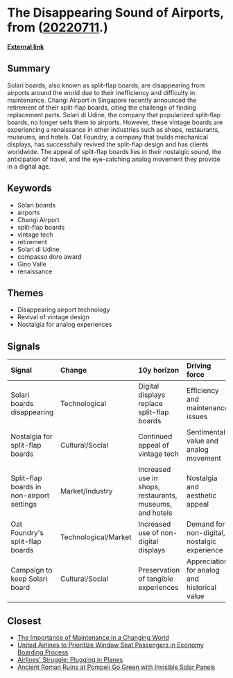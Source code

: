 # __The Disappearing Sound of Airports__, from ([20220711](https://kghosh.substack.com/p/20220711).)

__[External link](https://www.bbc.com/news/world-asia-51470599)__



## Summary

Solari boards, also known as split-flap boards, are disappearing from airports around the world due to their inefficiency and difficulty in maintenance. Changi Airport in Singapore recently announced the retirement of their split-flap boards, citing the challenge of finding replacement parts. Solari di Udine, the company that popularized split-flap boards, no longer sells them to airports. However, these vintage boards are experiencing a renaissance in other industries such as shops, restaurants, museums, and hotels. Oat Foundry, a company that builds mechanical displays, has successfully revived the split-flap design and has clients worldwide. The appeal of split-flap boards lies in their nostalgic sound, the anticipation of travel, and the eye-catching analog movement they provide in a digital age.

## Keywords

* Solari boards
* airports
* Changi Airport
* split-flap boards
* vintage tech
* retirement
* Solari di Udine
* compasso doro award
* Gino Valle
* renaissance

## Themes

* Disappearing airport technology
* Revival of vintage design
* Nostalgia for analog experiences

## Signals

| Signal                                    | Change               | 10y horizon                                              | Driving force                                |
|:------------------------------------------|:---------------------|:---------------------------------------------------------|:---------------------------------------------|
| Solari boards disappearing                | Technological        | Digital displays replace split-flap boards               | Efficiency and maintenance issues            |
| Nostalgia for split-flap boards           | Cultural/Social      | Continued appeal of vintage tech                         | Sentimental value and analog movement        |
| Split-flap boards in non-airport settings | Market/Industry      | Increased use in shops, restaurants, museums, and hotels | Nostalgia and aesthetic appeal               |
| Oat Foundry's split-flap boards           | Technological/Market | Increased use of non-digital displays                    | Demand for non-digital, nostalgic experience |
| Campaign to keep Solari board             | Cultural/Social      | Preservation of tangible experiences                     | Appreciation for analog and historical value |

## Closest

* [The Importance of Maintenance in a Changing World](027558bc932f10b574b0608c17e61026)
* [United Airlines to Prioritize Window Seat Passengers in Economy Boarding Process](2978134725e2d7543f50469f53a5ca3d)
* [Airlines' Struggle: Plugging in Planes](00931247998b35b40d513cfa65a11571)
* [Ancient Roman Ruins at Pompeii Go Green with Invisible Solar Panels](417d54f0e3fadd969f3f7fac0a03c99f)